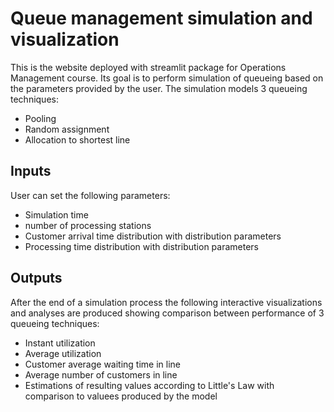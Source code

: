 # Queue management simulation and visualization 

This is the website deployed with streamlit package for Operations Management course.
Its goal is to perform simulation of queueing based on the parameters provided by the user.
The simulation models 3 queueing  techniques: 
- Pooling
- Random assignment
- Allocation to shortest line

## Inputs

User can set the following parameters:
- Simulation time
- number of processing stations
- Customer arrival time distribution with distribution parameters
- Processing time distribution with distribution parameters

## Outputs
After the end of a simulation process the following interactive visualizations and analyses are produced showing comparison between performance of 3 queueing  techniques:
- Instant utilization
- Average utilization
- Customer average waiting time in line
- Average number of customers in line
- Estimations of resulting values according to Little's Law with comparison to valuees produced by the model
